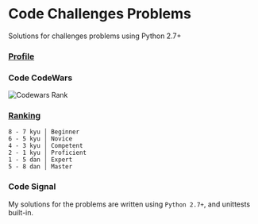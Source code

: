 # Code Challenges Problems

Solutions for challenges problems using Python 2.7+

### [Profile]()
### Code CodeWars
![Codewars Rank](https://www.codewars.com/users/elias-neves93/badges/large)

### [Ranking](http://www.codewars.com/about)
```
8 - 7 kyu │ Beginner
6 - 5 kyu │ Novice
4 - 3 kyu │ Competent
2 - 1 kyu │ Proficient
1 - 5 dan │ Expert
5 - 8 dan │ Master
```

### Code Signal

My solutions for the problems are written using `Python 2.7+`, and unittests built-in.
